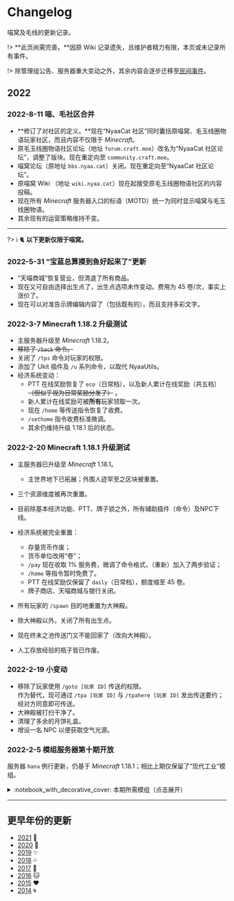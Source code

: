 # Changelog

喵窝及毛线的更新记录。

!> **此页尚需完善。**因原 Wiki 记录遗失，且维护者精力有限，本页或未记录所有事件。

!> 除管理组公告、服务器重大变动之外，其余内容会逐步迁移至[民间事件](changelogs/unofficial-events.md)。

## 2022

### 2022-8-11 喵、毛社区合并

- **修订了对社区的定义。**现在“NyaaCat 社区”同时囊括原喵窝、毛玉线圈物语玩家社区，而且内容不仅限于 *Minecraft*。
- 原毛玉线圈物语社区论坛（地址 `forum.craft.moe`）改名为“NyaaCat 社区论坛”，调整了版块。现在重定向至 `community.craft.moe`。
- 喵窝论坛（原地址 `bbs.nyaa.cat`）关闭。现在重定向至“NyaaCat 社区论坛”。
- 原喵窝 Wiki （地址 `wiki.nyaa.cat`）现在起接受原毛玉线圈物语社区的内容投稿。
- 现在所有 *Minecraft* 服务器入口的标语（MOTD）统一为同时显示喵窝与毛玉线圈物语。
- 其余现有的运营策略维持不变。

--------

?> :information_source: :cat2: **以下更新仅限于喵窝。**

### 2022-5-31 “宝蓝总算摸到鱼好起来了”更新

- “天喵商城”恢复营业，但清退了所有商品。
- 现在又可自由选择出生点了，出生点选项未作变动。费用为 45 卷/次，事实上涨价了。
- 现在可以对准告示牌编辑内容了（包括既有的），而且支持多彩文字。

### 2022-3-7 Minecraft 1.18.2 升级测试

- 主服务器升级至 *Minecraft* 1.18.2。
- ~~移除了 `/back` 命令。~~
- 关闭了 `/tps` 命令对玩家的权限。
- 添加了 Ukit 插件及 `/u` 系列命令，以取代 NyaaUtils。
- 经济系统变动：
  + PTT 在线奖励恢复了 `eco`（日常档），以及新人累计在线奖励（共五档）~~（但似乎视为日常奖励分发了）~~ 。
  + 新人累计在线奖励可被**所有**玩家领取一次。
  + 现在 `/home` 等传送指令恢复了收费。
  + `/sethome` 指令收费标准微调。
  + 其余仍维持升级 1.18.1 后的状态。

### 2022-2-20 Minecraft 1.18.1 升级测试

- 主服务器已升级至 *Minecraft* 1.18.1。
  + 主世界地下已拓展；外围人迹罕至之区块被重置。
- 三个资源维度被再次重置。
- 目前除基本经济功能、PTT、牌子锁之外，所有辅助插件（命令）及NPC下线。
- 经济系统被完全重置：
  + 存量货币作废；
  + 货币单位改用“卷”；
  + `/pay` 现在收取 1% 服务费，微调了命令格式，（重新）加入了两步验证；
  + `/home` 等指令暂时免费了。
  + PTT 在线奖励仅保留了 `daily`（日常档），额度缩至 45 卷。
  + 牌子商店、天喵商城与银行关闭。


- 所有玩家的 `/spawn` 目的地重置为大神殿。
- 除大神殿以外，关闭了所有出生点。
- 现在终末之池传送门又不能回家了（改向大神殿）。
- 人工存放经验的瓶子皆已作废。

### 2022-2-19 小变动

- 移除了玩家使用 `/goto [玩家 ID]` 传送的权限。  
  作为替代，现可通过 `/tpa [玩家 ID]` 与 `/tpahere [玩家 ID]` 发出传送要约；经对方同意即可传送。
- 大神殿被打扫干净了。
- 清理了多余的月饼礼盒。
- 增设一名 NPC 以便获取空气光源。

### 2022-2-5 模组服务器第十期开放

服务器 `hana` 例行更新，仍基于 *Minecraft* 1.18.1；相比上期仅保留了“现代工业”模组。

<details>
<summary>:notebook_with_decorative_cover: 本期所需模组（点击展开）</summary>

?> :newspaper: **内容类**

| 模组 | 功能简述 | 前置模组 |
|-|-|-|
| [Applied Energistics 2](https://www.curseforge.com/minecraft/mc-mods/applied-energistics-2) | **“应用能源”**，更科学、智能地存储与运输物品，以及更多 ||
| _插件：[Wireless Terminals](https://www.curseforge.com/minecraft/mc-mods/applied-energistics-2-wireless-terminals)_ | 整合并添加无线合成、流体、接口终端等多种终端机 | “应用能源” |
| [Botania](https://botaniamod.net/) | **“植物魔法”**，蕴含大自然魔力的科技模组 ||
| [Hookshot](https://www.curseforge.com/minecraft/mc-mods/cammies-combat-tweaks) | 加入一种立体机动装置 ||
| [Modern Industrialization](https://www.curseforge.com/minecraft/mc-mods/modern-industrialization) | 引入现代工业设备 | [Indium](https://www.curseforge.com/minecraft/mc-mods/indium)<br /><sup>*为兼容Sodium所需</sup> |
| [Promenade](https://www.curseforge.com/minecraft/mc-mods/promenade) | 加入鸭子及全新生物群系 | [Dawn](https://www.curseforge.com/minecraft/mc-mods/dawn) |
| [Sky Villages](https://www.curseforge.com/minecraft/mc-mods/sky-villages-fabric) | 随机生成浮空村庄 | [Cloth Config API](https://www.curseforge.com/minecraft/mc-mods/cloth-config)<br />[Cloth API](https://www.curseforge.com/minecraft/mc-mods/cloth-api) |
| The [Wild Mod](https://www.curseforge.com/minecraft/mc-mods/the-wild-mod)| 抢先体验 *Minecraft* 1.19 新内容——青蛙和循声守卫等 | |
| [Trinkets](https://www.curseforge.com/minecraft/mc-mods/the-wild-mod)| 可佩戴饰品 | |
| [When Dungeons Arise](https://www.curseforge.com/minecraft/mc-mods/when-dungeons-arise-fabric) | 随机生成神庙、宫殿、要塞、城镇，以及帆船、飞船、树屋等结构 | |


?> :wrench: **辅助类**  
此分类下的模组可独立于 Mod 服务器使用。


| 模组 | 功能简述 | 前置模组 |
|-|-|-|
| Fabric API | | |
| [Iris](https://irisshaders.net/) | 替代Optifine | [Sodium](https://www.curseforge.com/minecraft/mc-mods/sodium) |
| [Krypton](https://www.curseforge.com/minecraft/mc-mods/krypton) | 优化客户端的网络性能 | |
| [Lamb Dynamic Lights](https://www.curseforge.com/minecraft/mc-mods/neat) | 加入动态光源 | [ModMenu](https://www.curseforge.com/minecraft/mc-mods/modmenu) |
| [Lithium](https://www.curseforge.com/minecraft/mc-mods/lithium) | 优化客户端性能 ||
| [Phosphor](https://www.curseforge.com/minecraft/mc-mods/phosphor) | 优化光照性能 | |
| [Roughly Enough Items](https://irisshaders.net/) | 物品管理器 | [Architectury API](https://www.curseforge.com/minecraft/mc-mods/architectury-forge) |


</details>

- - -

## 更早年份的更新

* [2021](changelogs/2021.md) :balloon:
* [2020](changelogs/2020.md) :butterfly:
* [2019](changelogs/2019.md) :sparkles:
* [2018](changelogs/2018.md) :sweat_drops:
* [2017](changelogs/2017.md) :rainbow:
* [2016](changelogs/2016.md) :cat:
* [2015](changelogs/2015.md) :heart:
* [2014](changelogs/2014.md) :cyclone:
